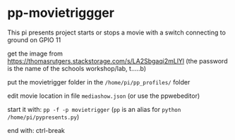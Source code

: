 # pp-movietriggger
This pi presents project starts or stops a movie with a switch connecting to ground on GPIO 11

get the image from https://thomasrutgers.stackstorage.com/s/LA2Sbgaqi2mLlYl (the password is the name of the schools workshop/lab, t.....b)

put the movietrigger folder in the ```/home/pi/pp_profiles/``` folder

edit movie location in file ```mediashow.json``` (or use the ppwebeditor)

start it with: ```pp -f -p movietrigger```
(```pp``` is an alias for ```python /home/pi/pypresents.py```)

end with: ctrl-break
